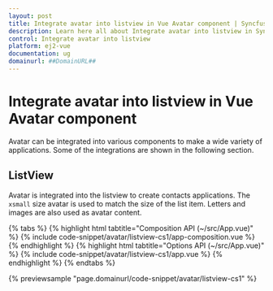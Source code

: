 ```yaml
---
layout: post
title: Integrate avatar into listview in Vue Avatar component | Syncfusion
description: Learn here all about Integrate avatar into listview in Syncfusion Vue Avatar component of Syncfusion Essential JS 2 and more.
control: Integrate avatar into listview 
platform: ej2-vue
documentation: ug
domainurl: ##DomainURL##
---
```


# Integrate avatar into listview in Vue Avatar component

Avatar can be integrated into various components to make a wide variety of applications. Some of the integrations are shown in the following section.

## ListView

Avatar is integrated into the listview to create contacts applications. The `xsmall` size avatar is used to match the size of the list item. Letters and images are also used as avatar content.

{% tabs %}
{% highlight html tabtitle="Composition API (~/src/App.vue)" %}
{% include code-snippet/avatar/listview-cs1/app-composition.vue %}
{% endhighlight %}
{% highlight html tabtitle="Options API (~/src/App.vue)" %}
{% include code-snippet/avatar/listview-cs1/app.vue %}
{% endhighlight %}
{% endtabs %}
        
{% previewsample "page.domainurl/code-snippet/avatar/listview-cs1" %}